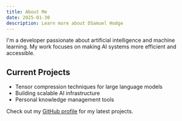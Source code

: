 ```yaml
---
title: About Me
date: 2025-01-30
description: Learn more about DSamuel Hodge
---
```


I'm a developer passionate about artificial intelligence and machine learning. My work focuses on making AI systems more efficient and accessible.

## Current Projects

- Tensor compression techniques for large language models
- Building scalable AI infrastructure
- Personal knowledge management tools

Check out my [GitHub profile](https://github.com/DSamuelHodge) for my latest projects.